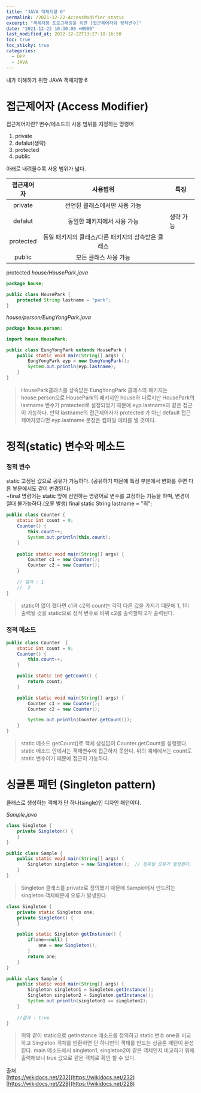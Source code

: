 ```yaml
---
title: "JAVA 객체지향 6"
permalink: /2021-12-22-AccessModifier_static
excerpt: "객체지향 프로그래밍을 위한 [접근제어자와 정적변수]"
date: "2021-12-22 10:30:00 +0900"
last_modified_at: 2022-12-22T13:27:18-16:50
toc: true
toc_sticky: true
categories:
  - OPP
  - JAVA
---
```

내가 이해하기 위한 JAVA 객체지향 6
# 접근제어자 (Access Modifier)

접근제어자란? 변수/메소드의 사용 범위를 지정하는 명령어

1. private
2. defalut(생략)
3. protected
4. public

아래로 내려올수록 사용 범위가 넓다.

|접근제어자|사용범위|특징|
|:------:|:---:|---|
|private|선언된 클래스에서만 사용 가능||
|defalut|동일한 패키지에서 사용 가능|생략 가능|
|protected|동일 패키지의 클래스/다른 패키지의 상속받은 클래스||
|public|모든 클래스 사용 가능||

protected
*house/HousePark.java*
```java
package house;

public class HousePark {
    protected String lastname = "park";
}
```
*house/person/EungYongPark.java*
```java
package house.person;

import house.HousePark;

public class EungYongPark extends HousePark {
    public static void main(String[] args) {
        EungYongPark eyp = new EungYongPark();
        System.out.println(eyp.lastname);
    }
}
```

> HousePark클래스를 상속받은 EungYongPark 클래스의 패키지는 house.person으로 HousePark의 패키지인 house와 다르지만 HousePark의 lastname 변수가 protected로 설정되었기 때문에 eyp.lastname과 같은 접근이 가능하다. 만약 lastname의 접근제어자가 protected 가 아닌 default 접근제어자였다면 eyp.lastname 문장은 컴파일 에러를 낼 것이다.

# 정적(static) 변수와 메소드

### 정적 변수
static 고정된 값으로 공유가 가능하다. (공유하기 때문에 특정 부분에서 변화를 주면 다른 부분에서도 같이 변경된다) <br/>
+final 명령어는 static 앞에 선언하는 명령어로 변수를 고정하는 기능을 하며, 변경이 절대 불가능하다.(오류 발생)
final static String lastname = "최";


```java
public class Counter {
	static int count = 0;
	Counter() {
		this.count++;
		System.out.println(this.count);
	}
	
	public static void main(String[] args) {
		Counter c1 = new Counter();
		Counter c2 = new Counter();
	}
	
	// 결과 : 1
	//	2
}
```

> static이 없이 했다면 c1과 c2의 count는 각각 다른 값을 가지기 때문에 1, 1이 출력될 것을 static으로 정적 변수로 바꿔 c2를 출력할때 2가 출력된다.

### 정적 메소드

```java
public class Counter  {
    static int count = 0;
    Counter() {
        this.count++;
    }

    public static int getCount() {
        return count;
    }

    public static void main(String[] args) {
        Counter c1 = new Counter();
        Counter c2 = new Counter();

        System.out.println(Counter.getCount());
    }
}
```
> static 메소드 getCount()로 객체 생성없이 Counter.getCount를 실행했다.
> static 메소드 안에서는 객체변수에 접근하지 못한다. 위의 예제에서는 count도 static 변수이기 때문에 접근이 가능하다.

# 싱글톤 패턴 (Singleton pattern)
클래스로 생성하는 객체가 단 하나(single)인 디자인 패턴이다.

*Sample.java*

```java
class Singleton {
    private Singleton() {
    }
}

public class Sample {
    public static void main(String[] args) {
        Singleton singleton = new Singleton();  // 컴파일 오류가 발생한다.
    }
}
```
> Singleton 클래스를 private로 정의했기 때문에 Sample에서 만드려는 singleton 객체때문에 오류가 발생한다.

```java
class Singleton {
	private static Singleton one;
    private Singleton() {
    }

    public static Singleton getInstance() {
		if(one==null) {
			one = new Singleton();
		}
        return one;
    }
}

public class Sample {
    public static void main(String[] args) {
        Singleton singleton1 = Singleton.getInstance();
		Singleton singleton2 = Singleton.getInstance();
		System.out.println(singleton1 == singleton2);
    }
	
	//결과 : true
}
```
> 위와 같이 static으로 getInstance 메소드를 정의하고 static 변수 one을 비교하고 Singleton 객체를 반환하면 단 하나만의 객체를 만드는 싱글톤 패턴이 완성된다.
> main 메소드에서 singleton1, singleton2이 같은 객체인지 비교하기 위해 출력해보니 true 값으로 같은 객체로 확인 할 수 있다.

출처 <br/>
[https://wikidocs.net/232](https://wikidocs.net/232)<br/>
[https://wikidocs.net/228](https://wikidocs.net/228)<br/>

